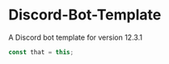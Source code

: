 # Discord-Bot-Template
A Discord bot template for version 12.3.1

```javascript
const that = this;
```
